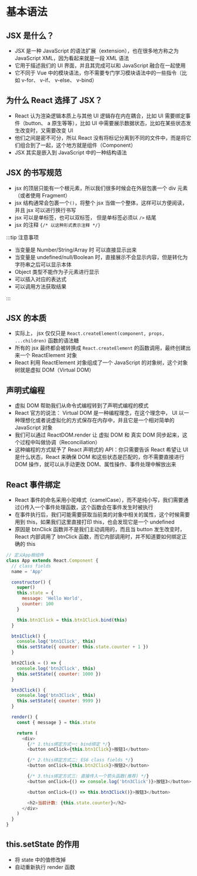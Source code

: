 # 基本语法

## JSX 是什么？

- JSX 是一种 JavaScript 的语法扩展（extension），也在很多地方称之为 JavaScript XML，因为看起来就是一段 XML 语法
- 它用于描述我们的 UI 界面，并且其完成可以和 JavaScript 融合在一起使用
- 它不同于 Vue 中的模块语法，你不需要专门学习模块语法中的一些指令（比如 v-for、 v-if、 v-else、 v-bind）

## 为什么 React 选择了 JSX？

- React 认为渲染逻辑本质上与其他 UI 逻辑存在内在耦合，比如 UI 需要绑定事件（button、 a 原生等等），比如 UI 中需要展示数据状态，比如在某些状态发生改变时，又需要改变 UI
- 他们之间是密不可分，所以 React 没有将标记分离到不同的文件中，而是将它们组合到了一起，这个地方就是组件（Component）
- JSX 其实是嵌入到 JavaScript 中的一种结构语法

## JSX 的书写规范

- jsx 的顶层只能有一个根元素，所以我们很多时候会在外层包裹一个 div 元素（或者使用 Fragment）
- jsx 结构通常会包裹一个`()`，将整个 jsx 当做一个整体，这样可以方便阅读，并且 jsx 可以进行换行书写
- jsx 可以是单标签，也可以双标签， 但是单标签必须以 `/>` 结尾
- jsx 的注释 `{/* 以这种形式表示注释 */}`

:::tip 注意事项

- 当变量是 Number/String/Array 时 可以直接显示出来
- 当变量是 undefined/null/Boolean 时，直接展示不会显示内容，但是转化为字符串之后可以显示本体
- Object 类型不能作为子元素进行显示
- 可以插入对应的表达式
- 可以调用方法获取结果

:::

## JSX 的本质

- 实际上， jsx 仅仅只是 `React.createElement(component, props, ...children)` 函数的语法糖
- 所有的 jsx 最终都会被转换成 `React.createElement` 的函数调用，最终创建出来一个 ReactElement 对象
- React 利用 ReactElement 对象组成了一个 JavaScript 的对象树，这个对象树就是虚拟 DOM（Virtual DOM）

## 声明式编程

- 虚拟 DOM 帮助我们从命令式编程转到了声明式编程的模式
- React 官方的说法： Virtual DOM 是一种编程理念，在这个理念中， UI 以一种理想化或者说虚拟化的方式保存在内存中，并且它是一个相对简单的 JavaScript 对象
- 我们可以通过 ReactDOM.render 让 虚拟 DOM 和 真实 DOM 同步起来，这个过程中叫做协调（Reconciliation）
- 这种编程的方式赋予了 React 声明式的 API：你只需要告诉 React 希望让 UI 是什么状态，React 来确保 DOM 和这些状态是匹配的，你不需要直接进行 DOM 操作，就可以从手动更改 DOM、属性操作、事件处理中解放出来

## React 事件绑定

- React 事件的命名采用小驼峰式（camelCase），而不是纯小写，我们需要通过{}传入一个事件处理函数，这个函数会在事件发生时被执行
- 在事件执行后，我们可能需要获取当前类的对象中相关的属性，这个时候需要用到 this，如果我们这里直接打印 this，也会发现它是一个 undefined
- 原因是 btnClick 函数并不是我们主动调用的，而且当 button 发生改变时， React 内部调用了 btnClick 函数，而它内部调用时，并不知道要如何绑定正确的 this

```js
// 定义App根组件
class App extends React.Component {
  // class fields
  name = 'App'

  constructor() {
    super()
    this.state = {
      message: 'Hello World',
      counter: 100
    }

    this.btn1Click = this.btn1Click.bind(this)
  }

  btn1Click() {
    console.log('btn1Click', this)
    this.setState({ counter: this.state.counter + 1 })
  }

  btn2Click = () => {
    console.log('btn2Click', this)
    this.setState({ counter: 1000 })
  }

  btn3Click() {
    console.log('btn3Click', this)
    this.setState({ counter: 9999 })
  }

  render() {
    const { message } = this.state

    return (
      <div>
        {/* 1.this绑定方式一: bind绑定 */}
        <button onClick={this.btn1Click}>按钮1</button>

        {/* 2.this绑定方式二: ES6 class fields */}
        <button onClick={this.btn2Click}>按钮2</button>

        {/* 3.this绑定方式三: 直接传入一个箭头函数(推荐) */}
        <button onClick={() => console.log('btn3Click')}>按钮3</button>

        <button onClick={() => this.btn3Click()}>按钮3</button>

        <h2>当前计数: {this.state.counter}</h2>
      </div>
    )
  }
}
```

## this.setState 的作用

- 将 state 中的值修改掉
- 自动重新执行 render 函数
